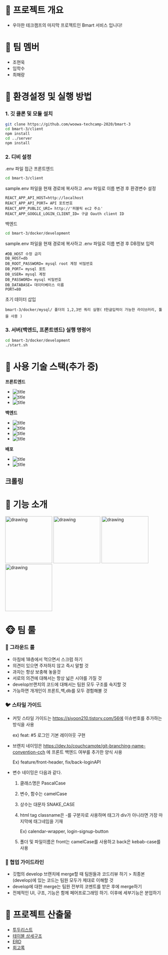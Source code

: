 # 🐼 프로젝트 개요
- 우아한 테크캠프의 마지막 프로젝트인 Bmart 서비스 입니다!

# 🦁 팀 멤버
- 조현욱
- 임학수
- 최해랑

# 🐯 환경설정 및 실행 방법
### 1. 깃 클론 및 모듈 설치
```bash
git clone https://github.com/woowa-techcamp-2020/bmart-3
cd bmart-3/client
npm install
cd ../server
npm install
```

### 2. 디비 설정
.env 파일 접근
프론트엔드  
```bash
cd bmart-3/client
```
sample.env 파일을 현재 경로에 복사하고 .env 파일로 이름 변경 후 환경변수 설정
```
REACT_APP_API_HOST=http://localhost
REACT_APP_API_PORT= API 포트번호
REACT_APP_PUBLIC_URI= http://'퍼블릭 ec2 주소' 
REACT_APP_GOOGLE_LOGIN_CLIENT_ID= 구글 Oauth client ID
```
백엔드
```bash
cd bmart-3/docker/development
```
sample.env 파일을 현재 경로에 복사하고 .env 파일로 이름 변경 후 DB정보 입력
```
#DB_HOST 수정 금지
DB_HOST=db
DB_ROOT_PASSWORD= mysql root 계정 비밀번호
DB_PORT= mysql 포트
DB_USER= mysql 계정
DB_PASSWORD= mysql 비밀번호
DB_DATABASE= 데이터베이스 이름
PORT=80
```
초기 데이터 삽입
```
bmart-3/docker/mysql/ 폴더의 1,2,3번 쿼리 실행( ❗️한글입력이 가능한 라이브러리, 툴을 사용 )
```

### 3. 서버(백엔드, 프론트엔드) 실행 명령어
```bash
cd bmart-3/docker/development
./start.sh
```

# 🐶 사용 기술 스택(추가 중)
**프론트엔드**
- ![title](https://img.shields.io/badge/-Vanila_javascript-77216F?&logo=javascript&logoColor=white)
- ![title](https://img.shields.io/badge/-React-00CAFF?&logo=React&logoColor=white)
- ![title](https://img.shields.io/badge/-HTML5-E8E8E8?&logo=html5&logoColor=white)

**백엔드**
- ![title](https://img.shields.io/badge/-Node.js-339933?&logo=Node.js&logoColor=white)
- ![title](https://img.shields.io/badge/-Express-00ED00?&logo=Node.js&logoColor=white)
- ![title](https://img.shields.io/badge/-MySQL-4479A1?&logo=MySQL&logoColor=white)
- ![title](https://img.shields.io/badge/-Passport-45B6F2?&logo=LogMein&logoColor=white)

**배포**
- ![title](https://img.shields.io/badge/-EC2-232F3E?&logo=Amazon-AWS&logoColor=white)
- ![title](https://img.shields.io/badge/-S3-13FF3D?&logo=Amazon-S3&logoColor=white)

**크롤링**
- 

# 🐹 기능 소개
<img src="https://user-images.githubusercontent.com/24838124/91518834-092d0680-e92c-11ea-9c0b-18bc5a2f76ad.gif" alt="drawing" width="150" />
<img src="https://user-images.githubusercontent.com/24838124/91518849-0fbb7e00-e92c-11ea-80b6-88cba9fd846b.giff" alt="drawing" width="150" />
<img src="https://user-images.githubusercontent.com/24838124/91519018-717be800-e92c-11ea-91d1-7bcb347677b7.gif" alt="drawing" width="150" />
<img src="https://user-images.githubusercontent.com/24838124/91519033-78a2f600-e92c-11ea-815e-cda5d87a6c4d.gif" alt="drawing" width="150" />

# 🐵 팀 룰

### 🐤 그라운드 룰

- 아침에 18층에서 먹으면서 스크럼 하기
- 의견이 있으면 주저하지 않고 즉시 말할 것
- 과자는 항상 보충해 놓을것
- 서로의 의견에 대해서는 항상 넓은 시야를 가질 것
- develop브랜치의 코드에 대해서는 팀원 모두 구조를 숙지할 것
- 가능하면 개개인이 프론트,백,db를 모두 경험해볼 것



### 🐦 스타일 가이드

- 커밋 스타일 가이드는 https://siyoon210.tistory.com/56에 이슈번호를 추가하는 방식을 사용

  ex) feat: #5 로그인 기본 레이아웃 구현

- 브랜치 네이밍은 https://dev.to/couchcamote/git-branching-name-convention-cch 에 프론트 백엔드 여부를 추가한 양식 사용

  Ex) feature/front-header, fix/back-loginAPI

- 변수 네이밍은 다음과 같다.

  1. 클래스명은 PascalCase

  2. 변수, 함수는 camelCase

  3. 상수는 대문자 SNAKE_CASE

  4. html tag classname은 -를 구분자로 사용하며 태그가 div가 아니라면 가장 마지막에 태그네임을 기재

     Ex) calendar-wrapper, login-signup-button

  5. 폴더 및 파일이름은 front는 camelCase를 사용하고 back은 kebab-case를 사용



### 🐧 협업 가이드라인

- 깃헙의 develop 브랜치에 merge할 때 팀원들과 코드리뷰 하기 > 최종본(develop)에 있는 코드는 팀원 모두가 제대로 이해할 것
- develop에 대한 merge는 팀원 전부의 코멘트를 받은 후에 merge하기
- 전체적인 UI, 구조, 기능은 함께 페어프로그래밍 하기. 이후에 세부기능은 분업하기


# 🐻 프로젝트 산출물
- [투두리스트](https://github.com/woowa-techcamp-2020/bmart-3/wiki/%ED%88%AC%EB%91%90%EB%A6%AC%EC%8A%A4%ED%8A%B8)
- [테이블 상세구조](https://github.com/woowa-techcamp-2020/bmart-3/wiki/DB-%ED%85%8C%EC%9D%B4%EB%B8%94-%EA%B5%AC%EC%A1%B0)
- [ERD](https://github.com/woowa-techcamp-2020/bmart-3/wiki/ERD)
- [회고록](https://github.com/woowa-techcamp-2020/bmart-3/wiki/%ED%9A%8C%EA%B3%A0%EB%A1%9D)
